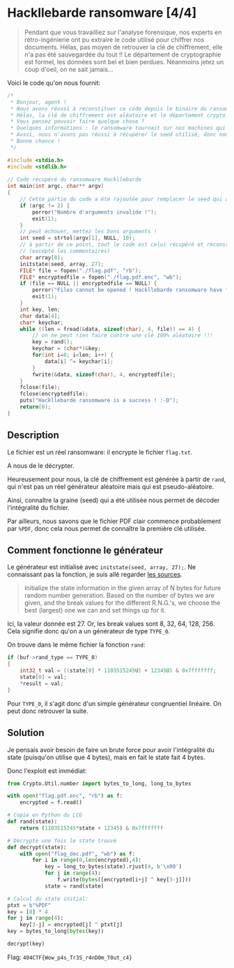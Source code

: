 # Hackllebarde ransomware [4/4]

> Pendant que vous travailliez sur l'analyse forensique, nos experts en rétro-ingénierie ont pu extraire le code utilisé pour chiffrer nos documents. Hélas, pas moyen de retrouver la clé de chiffrement, elle n'a pas été sauvegardée du tout !! Le département de cryptographie est formel, les données sont bel et bien perdues. Néanmoins jetez un coup d'oeil, on ne sait jamais...

Voici le code qu'on nous fournit:

```c
/* 
 * Bonjour, agent ! 
 * Nous avons réussi à reconstituer ce code depuis le binaire du ransomware qui se trouvait sur nos machines. 
 * Hélas, la clé de chiffrement est aléatoire et le département crypto dit que c'est sans espoir.
 * Vous pensez pouvoir faire quelque chose ?
 * Quelques informations : le ransomware tournait sur nos machines qui possèdent une architecture AMD x86_64, avec un système d'exploitation Linux. 
 * Aussi, nous n'avons pas réussi à récupérer le seed utilisé, donc nous avons fait en sorte que vous puissiez le choisir pour expérimenter.
 * Bonne chance !
 */

#include <stdio.h>
#include <stdlib.h>
 
// Code récupéré du ransomware Hackllebarde
int main(int argc, char** argv)
{
	// Cette partie du code a été rajoutée pour remplacer le seed qui a été perdu
	if (argc != 2) {
		perror("Nombre d'arguments invalide !");
		exit(1);
	}
	// peut échouer, mettez les bons arguments !
	int seed = strtol(argv[1], NULL, 10);
	// à partir de ce point, tout le code est celui récupéré et reconstitué du ransomware.
	// (excepté les commentaires)
	char array[8];
 	initstate(seed, array, 27);
	FILE* file = fopen("./flag.pdf", "rb");
	FILE* encryptedfile = fopen("./flag.pdf.enc", "wb");
	if (file == NULL || encryptedfile == NULL) {
		perror("Files cannot be opened ! Hackllebarde ransomware have failed :-(");
		exit(1);
	}
	int key, len;
	char data[4];
	char* keychar;
	while ((len = fread(&data, sizeof(char), 4, file)) == 4) {
		// on ne peut rien faire contre une clé 100% aléatoire !!!
		key = rand();
		keychar = (char*)&key;
		for(int i=0; i<len; i++) {
			data[i] ^= keychar[i];
		}
		fwrite(&data, sizeof(char), 4, encryptedfile);
	}
	fclose(file);
	fclose(encryptedfile);
	puts("Hackllebarde ransomware is a success ! :-D");
	return(0);
}	
```

## Description

Le fichier est un réel ransomware: il encrypte le fichier `flag.txt`.

A nous de le décrypter.

Heureusement pour nous, la clé de chiffrement est générée à partir de `rand`, qui n'est pas un réel générateur aléatoire mais qui est pseudo-aléatoire.

Ainsi, connaître la graine (seed) qui a été utilisée nous permet de décoder l'intégralité du fichier.

Par ailleurs, nous savons que le fichier PDF clair commence probablement par `%PDF`, donc cela nous permet de connaître la première clé utilisée.

## Comment fonctionne le générateur

Le générateur est initialisé avec `initstate(seed, array, 27);`. Ne connaissant pas la fonction, je suis allé regarder [les sources](https://github.com/bminor/glibc/blob/master/stdlib/random_r.c).

> Initialize the state information in the given array of N bytes for future random number generation.  Based on the number of bytes we are given, and the break values for the different R.N.G.'s, we choose the best (largest) one we can and set things up for it.

Ici, la valeur donnée est 27. Or, les break values sont 8, 32, 64, 128, 256.
Cela signifie donc qu'on a un générateur de type `TYPE_0`.

On trouve dans le même fichier la fonction `rand`:

```c
if (buf->rand_type == TYPE_0)
{
    int32_t val = ((state[0] * 1103515245U) + 12345U) & 0x7fffffff;
    state[0] = val;
    *result = val;
}
```

Pour `TYPE_0`, il s'agit donc d'un simple générateur congruentiel linéaire. On peut donc retrouver la suite.

## Solution

Je pensais avoir besoin de faire un brute force pour avoir l'intégralité du state (puisqu'on utilise que 4 bytes), mais en fait le state fait 4 bytes.

Donc l'exploit est immédiat:

```python
from Crypto.Util.number import bytes_to_long, long_to_bytes

with open("flag.pdf.enc", "rb") as f:
    encrypted = f.read()

# Copie en Python du LCG
def rand(state):
    return (1103515245*state + 12345) & 0x7fffffff

# Décrypte une fois le state trouvé
def decrypt(state):
    with open("flag_dec.pdf", "wb") as f:
        for i in range(0,len(encrypted),4):
            key = long_to_bytes(state).rjust(4, b'\x00')
            for j in range(4):
                f.write(bytes([encrypted[i+j] ^ key[3-j]]))
            state = rand(state)

# Calcul du state initial:
ptxt = b"%PDF"
key = [0] * 4
for j in range(4):
    key[3-j] = encrypted[j] ^ ptxt[j]
key = bytes_to_long(bytes(key))

decrypt(key)
```

Flag: `404CTF{Wow_p4s_Tr3S_r4nD0m_T0ut_c4}`